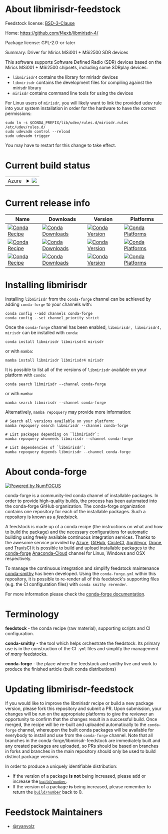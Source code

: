 About libmirisdr-feedstock
==========================

Feedstock license: [BSD-3-Clause](https://github.com/conda-forge/libmirisdr-feedstock/blob/main/LICENSE.txt)

Home: https://github.com/f4exb/libmirisdr-4/

Package license: GPL-2.0-or-later

Summary: Driver for Mirics MSi001 + MSi2500 SDR devices

This software supports Software Defined Radio (SDR) devices based on the Mirics MSi001 + MSi2500 chipsets, including some SDRplay devices:

  - `libmirisdr4` contains the library for mirisdr devices
  - `libmirisdr` contains the development files for compiling against the mirisdr library
  - `mirisdr` contains command line tools for using the devices

For Linux users of `mirisdr`, you will likely want to link the provided udev rule into your system installation in order for the hardware to have the correct permissions:

    sudo ln -s $CONDA_PREFIX/lib/udev/rules.d/mirisdr.rules /etc/udev/rules.d/
    sudo udevadm control --reload
    sudo udevadm trigger

You may have to restart for this change to take effect.


Current build status
====================


<table>
    
  <tr>
    <td>Azure</td>
    <td>
      <details>
        <summary>
          <a href="https://dev.azure.com/conda-forge/feedstock-builds/_build/latest?definitionId=20588&branchName=main">
            <img src="https://dev.azure.com/conda-forge/feedstock-builds/_apis/build/status/libmirisdr-feedstock?branchName=main">
          </a>
        </summary>
        <table>
          <thead><tr><th>Variant</th><th>Status</th></tr></thead>
          <tbody><tr>
              <td>linux_64</td>
              <td>
                <a href="https://dev.azure.com/conda-forge/feedstock-builds/_build/latest?definitionId=20588&branchName=main">
                  <img src="https://dev.azure.com/conda-forge/feedstock-builds/_apis/build/status/libmirisdr-feedstock?branchName=main&jobName=linux&configuration=linux%20linux_64_" alt="variant">
                </a>
              </td>
            </tr><tr>
              <td>osx_64</td>
              <td>
                <a href="https://dev.azure.com/conda-forge/feedstock-builds/_build/latest?definitionId=20588&branchName=main">
                  <img src="https://dev.azure.com/conda-forge/feedstock-builds/_apis/build/status/libmirisdr-feedstock?branchName=main&jobName=osx&configuration=osx%20osx_64_" alt="variant">
                </a>
              </td>
            </tr><tr>
              <td>win_64</td>
              <td>
                <a href="https://dev.azure.com/conda-forge/feedstock-builds/_build/latest?definitionId=20588&branchName=main">
                  <img src="https://dev.azure.com/conda-forge/feedstock-builds/_apis/build/status/libmirisdr-feedstock?branchName=main&jobName=win&configuration=win%20win_64_" alt="variant">
                </a>
              </td>
            </tr>
          </tbody>
        </table>
      </details>
    </td>
  </tr>
</table>

Current release info
====================

| Name | Downloads | Version | Platforms |
| --- | --- | --- | --- |
| [![Conda Recipe](https://img.shields.io/badge/recipe-libmirisdr-green.svg)](https://anaconda.org/conda-forge/libmirisdr) | [![Conda Downloads](https://img.shields.io/conda/dn/conda-forge/libmirisdr.svg)](https://anaconda.org/conda-forge/libmirisdr) | [![Conda Version](https://img.shields.io/conda/vn/conda-forge/libmirisdr.svg)](https://anaconda.org/conda-forge/libmirisdr) | [![Conda Platforms](https://img.shields.io/conda/pn/conda-forge/libmirisdr.svg)](https://anaconda.org/conda-forge/libmirisdr) |
| [![Conda Recipe](https://img.shields.io/badge/recipe-libmirisdr4-green.svg)](https://anaconda.org/conda-forge/libmirisdr4) | [![Conda Downloads](https://img.shields.io/conda/dn/conda-forge/libmirisdr4.svg)](https://anaconda.org/conda-forge/libmirisdr4) | [![Conda Version](https://img.shields.io/conda/vn/conda-forge/libmirisdr4.svg)](https://anaconda.org/conda-forge/libmirisdr4) | [![Conda Platforms](https://img.shields.io/conda/pn/conda-forge/libmirisdr4.svg)](https://anaconda.org/conda-forge/libmirisdr4) |
| [![Conda Recipe](https://img.shields.io/badge/recipe-mirisdr-green.svg)](https://anaconda.org/conda-forge/mirisdr) | [![Conda Downloads](https://img.shields.io/conda/dn/conda-forge/mirisdr.svg)](https://anaconda.org/conda-forge/mirisdr) | [![Conda Version](https://img.shields.io/conda/vn/conda-forge/mirisdr.svg)](https://anaconda.org/conda-forge/mirisdr) | [![Conda Platforms](https://img.shields.io/conda/pn/conda-forge/mirisdr.svg)](https://anaconda.org/conda-forge/mirisdr) |

Installing libmirisdr
=====================

Installing `libmirisdr` from the `conda-forge` channel can be achieved by adding `conda-forge` to your channels with:

```
conda config --add channels conda-forge
conda config --set channel_priority strict
```

Once the `conda-forge` channel has been enabled, `libmirisdr, libmirisdr4, mirisdr` can be installed with `conda`:

```
conda install libmirisdr libmirisdr4 mirisdr
```

or with `mamba`:

```
mamba install libmirisdr libmirisdr4 mirisdr
```

It is possible to list all of the versions of `libmirisdr` available on your platform with `conda`:

```
conda search libmirisdr --channel conda-forge
```

or with `mamba`:

```
mamba search libmirisdr --channel conda-forge
```

Alternatively, `mamba repoquery` may provide more information:

```
# Search all versions available on your platform:
mamba repoquery search libmirisdr --channel conda-forge

# List packages depending on `libmirisdr`:
mamba repoquery whoneeds libmirisdr --channel conda-forge

# List dependencies of `libmirisdr`:
mamba repoquery depends libmirisdr --channel conda-forge
```


About conda-forge
=================

[![Powered by
NumFOCUS](https://img.shields.io/badge/powered%20by-NumFOCUS-orange.svg?style=flat&colorA=E1523D&colorB=007D8A)](https://numfocus.org)

conda-forge is a community-led conda channel of installable packages.
In order to provide high-quality builds, the process has been automated into the
conda-forge GitHub organization. The conda-forge organization contains one repository
for each of the installable packages. Such a repository is known as a *feedstock*.

A feedstock is made up of a conda recipe (the instructions on what and how to build
the package) and the necessary configurations for automatic building using freely
available continuous integration services. Thanks to the awesome service provided by
[Azure](https://azure.microsoft.com/en-us/services/devops/), [GitHub](https://github.com/),
[CircleCI](https://circleci.com/), [AppVeyor](https://www.appveyor.com/),
[Drone](https://cloud.drone.io/welcome), and [TravisCI](https://travis-ci.com/)
it is possible to build and upload installable packages to the
[conda-forge](https://anaconda.org/conda-forge) [Anaconda-Cloud](https://anaconda.org/)
channel for Linux, Windows and OSX respectively.

To manage the continuous integration and simplify feedstock maintenance
[conda-smithy](https://github.com/conda-forge/conda-smithy) has been developed.
Using the ``conda-forge.yml`` within this repository, it is possible to re-render all of
this feedstock's supporting files (e.g. the CI configuration files) with ``conda smithy rerender``.

For more information please check the [conda-forge documentation](https://conda-forge.org/docs/).

Terminology
===========

**feedstock** - the conda recipe (raw material), supporting scripts and CI configuration.

**conda-smithy** - the tool which helps orchestrate the feedstock.
                   Its primary use is in the construction of the CI ``.yml`` files
                   and simplify the management of *many* feedstocks.

**conda-forge** - the place where the feedstock and smithy live and work to
                  produce the finished article (built conda distributions)


Updating libmirisdr-feedstock
=============================

If you would like to improve the libmirisdr recipe or build a new
package version, please fork this repository and submit a PR. Upon submission,
your changes will be run on the appropriate platforms to give the reviewer an
opportunity to confirm that the changes result in a successful build. Once
merged, the recipe will be re-built and uploaded automatically to the
`conda-forge` channel, whereupon the built conda packages will be available for
everybody to install and use from the `conda-forge` channel.
Note that all branches in the conda-forge/libmirisdr-feedstock are
immediately built and any created packages are uploaded, so PRs should be based
on branches in forks and branches in the main repository should only be used to
build distinct package versions.

In order to produce a uniquely identifiable distribution:
 * If the version of a package **is not** being increased, please add or increase
   the [``build/number``](https://docs.conda.io/projects/conda-build/en/latest/resources/define-metadata.html#build-number-and-string).
 * If the version of a package **is** being increased, please remember to return
   the [``build/number``](https://docs.conda.io/projects/conda-build/en/latest/resources/define-metadata.html#build-number-and-string)
   back to 0.

Feedstock Maintainers
=====================

* [@ryanvolz](https://github.com/ryanvolz/)

